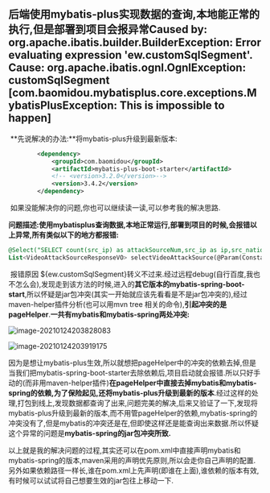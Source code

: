 ## 后端使用mybatis-plus实现数据的查询,本地能正常的执行,但是部署到项目会报异常Caused by: org.apache.ibatis.builder.BuilderException: Error evaluating expression 'ew.customSqlSegment'. Cause: org.apache.ibatis.ognl.OgnlException: customSqlSegment [com.baomidou.mybatisplus.core.exceptions.MybatisPlusException: This is impossible to happen]

​	**先说解决的办法:**将mybatis-plus升级到最新版本:

```xml
        <dependency>
            <groupId>com.baomidou</groupId>
            <artifactId>mybatis-plus-boot-starter</artifactId>
            <!-- <version>3.2.0</version>-->
            <version>3.4.2</version>
        </dependency>
```

​	如果没能解决你的问题,你也可以继续读一读,可以参考我的解决思路.

​	**问题描述:使用mybatisplus查询数据,本地正常运行,部署到项目的时候,会报错以上异常,所有类似以下的地方都报错:**

```sql
@Select("SELECT count(src_ip) as attackSourceNum,src_ip as ip,src_nation as srcNation FROM protect_event ${ew.customSqlSegment} order by attackSourceNum desc")
List<VideoAttackSourceResponseVO> selectVideoAttackSource(@Param(Constants.WRAPPER) QueryWrapper<ProtectEvent> queryWrapper);
```

​	报错原因 ${ew.customSqlSegment}转义不过来.经过远程debug(自行百度,我也不怎么会),发现走到该方法的时候,进入的**其它版本的mybatis-spring-boot-start**,所以怀疑是jar包冲突(其实一开始就应该先看看是不是jar包冲突的),经过maven-helper插件分析(也可以用mvn tree 相关的命令),**引起冲突的是pageHelper**.**一共有mybatis和mybatis-spring两处冲突:**

![image-20210124203828083](C:\Users\b9082\AppData\Roaming\Typora\typora-user-images\image-20210124203828083.png)

![image-20210124203919175](C:\Users\b9082\AppData\Roaming\Typora\typora-user-images\image-20210124203919175.png)

​	因为是想让mybatis-plus生效,所以就想把pageHelper中的冲突的依赖去掉,但是当我们把mybatis-spring-boot-starter去除依赖后,项目启动就会报错.所以只好手动的(而非用maven-helper插件)**在pageHelper中直接去掉mybatis和mybatis-spring的依赖,为了保险起见,还将mybatis-plus升级到最新的版本**.经过这样的处理,打包到线上,发现数据都查询了出来,问题完美的解决,后来又验证了一下,发现将mybatis-plus升级到最新的版本,而不用管pageHelper的依赖,mybatis-spring的冲突没有了,但是mybatis的冲突还是在,但即使这样还是能查询出来数据.所以怀疑这个异常的问题是**mybatis-spring的jar包冲突所致.**

​	以上就是我的解决问题的过程,其实还可以在pom.xml中直接声明mybatis和mybatis-spring的版本,maven采用的声明优先原则,所以会走你自己声明的配置.另外如果依赖路径一样长,谁在pom.xml上先声明(即谁在上面),谁依赖的版本有效,有时候可以试试将自己想要生效的jar包往上移动一下.